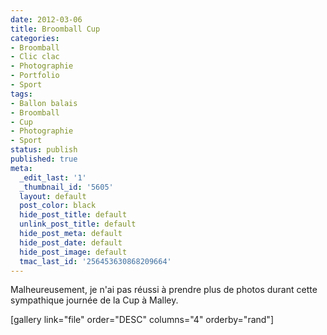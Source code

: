 ```yaml
---
date: 2012-03-06
title: Broomball Cup
categories:
- Broomball
- Clic clac
- Photographie
- Portfolio
- Sport
tags:
- Ballon balais
- Broomball
- Cup
- Photographie
- Sport
status: publish
published: true
meta:
  _edit_last: '1'
  _thumbnail_id: '5605'
  layout: default
  post_color: black
  hide_post_title: default
  unlink_post_title: default
  hide_post_meta: default
  hide_post_date: default
  hide_post_image: default
  tmac_last_id: '256453630868209664'
---
```

Malheureusement, je n'ai pas réussi à prendre plus de photos durant cette sympathique journée de la Cup à Malley. <!--more-->

[gallery link="file" order="DESC" columns="4" orderby="rand"]
